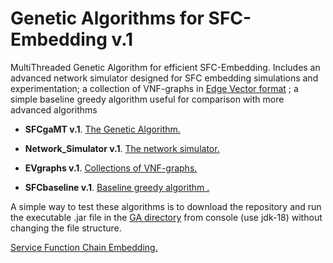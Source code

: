 # Genetic Algorithms for SFC-Embedding v.1

MultiThreaded Genetic Algorithm for efficient SFC-Embedding. Includes an advanced network simulator designed for SFC embedding simulations and experimentation; 
a collection of VNF-graphs in [Edge Vector format](https://github.com/rodispantelis/EdgeVector) ; 
a simple baseline greedy algorithm useful for comparison with more advanced algorithms

* **SFCgaMT v.1**. [The Genetic Algorithm.](SFCgaMT_jar_doc)

* **Network_Simulator v.1**. [The network simulator.](Network_Simulator_jar_doc)

* **EVgraphs v.1**. [Collections of VNF-graphs.](EVgraphs) 

* **SFCbaseline v.1**. [Baseline greedy algorithm .](SFCbaseline_jar_doc)

A simple way to test these algorithms is to download the repository and run the executable .jar file in the [GA directory](SFCgaMT_jar_doc) 
from console (use jdk-18) without changing the file structure.

 [Service Function Chain Embedding.](https://rodispantelis.github.io/SFC-Embedding/DataCenters)